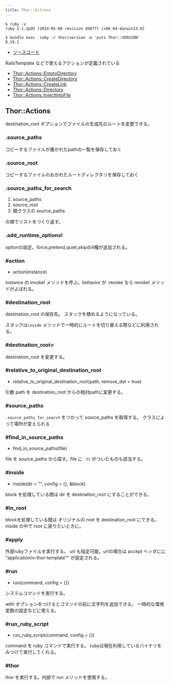 ```yaml
---
title: Thor::Actions
---
```


```
$ ruby -v
ruby 2.1.2p95 (2014-05-80 revision 45877) [x86_64-darwin13.0]
```

```
$ bundle exec  ruby -r thor/version -e 'puts Thor::VERSION'
0.19.1
```

* [ソースコード](https://github.com/erikhuda/thor/blob/master/lib/thor/actions.rb)

RailsTemplate などで使えるアクションが定義されている

* [Thor::Actions::EmptyDirectory](/thor/actions/empty_directory)
* [Thor::Actions::CreateDirectory](/thor/actions/create_directory)
* [Thor::Actions::CreateLink](/thor/actions/create_link)
* [Thor::Actions::Directory](/thor/actions/directory)
* [Thor::Actions::InjectIntoFile](/thor/actions/inject_into_file)

Thor::Actions
---

destination_root オプションでファイルの生成先のルートを変更できる。

### .source_paths

コピーするファイルが置かれたpathの一覧を保存しておく

### .source_root

コピーするファイルのおかれたルートディレクタリを保存しておく

### .source_paths_for_search

1. source_paths
1. source_root
1. 親クラスの source_paths

の順でリストをつくり返す。

### .add_runtime_options!

optionの設定。force,pretend,quiet,skipの4種が追加される。


### #action

* action(instance)

instance の invoke! メソッドを呼ぶ。behavior が :revoke なら revoke! メソッドがよばれる。

### #destination_root

destination_root の保存先。
スタックを積めるようになっている。

スタックは`inside` メソッドで一時的にルートを切り替える際などに利用される。

### #destination_root=

destination_root を変更する。

### #relative_to_original_destination_root

* relative_to_original_destination_root(path, remove_dot = true)

引数 path を destination_root からの相対pathに変更する。

### #source_paths

`.source_paths_for_search` をつかって source_paths を取得する。
クラスによって場所が変えられる

### #find_in_source_paths

* find_in_source_paths(file)

file を source_paths から探す。file に `.tt` がついたものも該当する。

### #inside

* inside(dir = "", config = {}, &block)

block を処理している間は dir を destination_root にすることができる。

### #in_root

blockを処理している間は オリジナルの root を destination_root にできる。
inside の中で root に戻りたいときに。

### #apply

外部rubyファイルを実行する。
url も指定可能。urlの場合は accept ヘッダにに "application/x-thor-template"" が設定される。

### #run

* run(command, config = {})

システムコマンドを実行する。

with オプションをつけるとコマンドの前に文字列を追加できる。
一時的な環境変数の設定などに使える。

### #run_ruby_script

* run_ruby_script(command, config = {})

command を ruby コマンドで実行する。
rubyは現在利用しているバイナリをみつけて実行してくれる。

### #thor

thor を実行する。内部で run メソッドを使用する。
